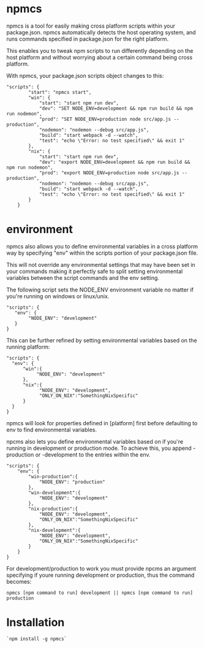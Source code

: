 # npmcs

npmcs is a tool for easily making cross platform scripts within your package.json. npmcs automatically detects the host operating system, and runs commands specified in package.json for the right platform.

This enables you to tweak npm scripts to run differently depending on the host platform and without worrying about a certain command being cross platform.  

With npmcs, your package.json scripts object changes to this:
```
"scripts": {
        "start": "npmcs start",
        "win": {
            "start": "start npm run dev",
            "dev": "SET NODE_ENV=development && npm run build && npm run nodemon",
            "prod": "SET NODE_ENV=production node src/app.js --production",
            "nodemon": "nodemon --debug src/app.js",
            "build": "start webpack -d --watch",
            "test": "echo \"Error: no test specified\" && exit 1"
        },
        "nix": {
            "start": "start npm run dev",
            "dev": "export NODE_ENV=development && npm run build && npm run nodemon",
            "prod": "export NODE_ENV=production node src/app.js --production",
            "nodemon": "nodemon --debug src/app.js",
            "build": "start webpack -d --watch",
            "test": "echo \"Error: no test specified\" && exit 1"
        }
    }
 ``` 
# environment
 npmcs also allows you to define environmental variables in a cross platform way by specifying "env" within the scripts portion of your package.json file. 
 
 This will not override any environmental settings that may have been set in your commands making it perfectly safe
 to split setting environmental variables between the script commands and the env setting.

 The following script sets the NODE_ENV environment variable no matter if you're running on windows or linux/unix.
 ```
"scripts": {
    "env": {
         "NODE_ENV": "development"
    }
}
 ``` 

 This can be further refined by setting environmental variables based on the running platform:

  ```
"scripts": {
    "env": {
        "win":{
             "NODE_ENV": "development"
        },
        "nix":{
              "NODE_ENV": "development",
              "ONLY_ON_NIX":"SomethingNixSpecific"
        }
    }
}
 ``` 

 npmcs will look for properties defined in [platform] first before defaulting to env to find environmental variables. 


 npcms also lets you define environmental variables based on if you're running in development or production mode.
 To achieve this, you append -production or -development to the entries within the env.

```
"scripts": {
    "env": {
        "win-production":{
            "NODE_ENV": "production"
        },
        "win-development":{
            "NODE_ENV": "development"
        },
        "nix-production":{
            "NODE_ENV": "development",
            "ONLY_ON_NIX":"SomethingNixSpecific"
        },
        "nix-development":{
            "NODE_ENV": "development",
            "ONLY_ON_NIX":"SomethingNixSpecific"
        }
    }
}
 ``` 

 For development/production to work you must provide npcms an argument specifying if youre running development or production, thus the command becomes:

 ```npmcs [npm command to run] development || npmcs [npm command to run] production ```

# Installation
    `npm install -g npmcs`
